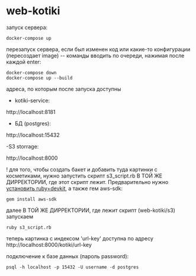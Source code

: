 # web-kotiki

запуск сервера:
```
docker-compose up
```
перезапуск сервера, если был изменен код или какие-то конфигурации (пересоздает image) -- команды вводить по очереди, нажимая после каждой enter:
```
docker-compose down
docker-compose up --build
```
адреса, по которым после запуска доступны

- kotiki-service:

http://localhost:8181

- БД (postgres):

http://localhost:15432

-S3 storrage:

http://localhost:8000

! для того, чтобы создать бакет и добавить туда картинки с косметиками, нужно запустить скрипт s3_script.rb В ТОЙ ЖЕ ДИРРЕКТОРИИ, где этот скрипт лежит. Предварительно нужно [установить ruby+devkit](https://www.ruby-lang.org/en/documentation/installation/), а также гем aws-sdk:

```
gem install aws-sdk
```
далее В ТОЙ ЖЕ ДИРРЕКТОРИИ, где лежит скрипт (web-kotiki/s3) запускаем 

```
ruby s3_script.rb
```

теперь картинкa с индексом 'url-key' доступна по адресу http://localhost:8000/kotiki/url-key

подключение к базе данных (пароль password):
```
psql -h localhost -p 15432 -U username -d postgres
```

